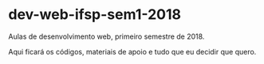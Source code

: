 # dev-web-ifsp-sem1-2018
Aulas de desenvolvimento web, primeiro semestre de 2018.

Aqui ficará os códigos, materiais de apoio e tudo que eu decidir que quero.

